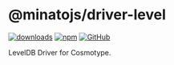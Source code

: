 # @minatojs/driver-level

[![downloads](https://img.shields.io/npm/dm/@minatojs/driver-level?style=flat-square)](https://www.npmjs.com/package/@minatojs/driver-level)
[![npm](https://img.shields.io/npm/v/@minatojs/driver-level?style=flat-square)](https://www.npmjs.com/package/@minatojs/driver-level)
[![GitHub](https://img.shields.io/github/license/shigma/minato?style=flat-square)](https://github.com/shigma/minato/blob/master/LICENSE)

LevelDB Driver for Cosmotype.
